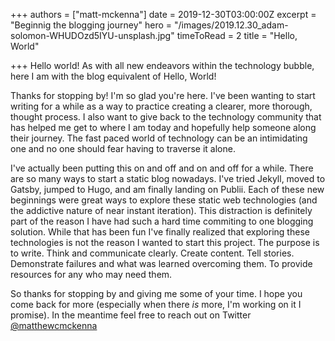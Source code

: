 +++
authors = ["matt-mckenna"]
date = 2019-12-30T03:00:00Z
excerpt = "Beginnig the blogging journey"
hero = "/images/2019.12.30_adam-solomon-WHUDOzd5IYU-unsplash.jpg"
timeToRead = 2
title = "Hello, World"

+++
Hello world! As with all new endeavors within the technology bubble, here I am with the blog equivalent of Hello, World!

Thanks for stopping by! I'm so glad you're here. I've been wanting to start writing for a while as a way to practice creating a clearer, more thorough, thought process. I also want to give back to the technology community that has helped me get to where I am today and hopefully help someone along their journey. The fast paced world of technology can be an intimidating one and no one should fear having to traverse it alone.

I've actually been putting this on and off and on and off for a while. There are so many ways to start a static blog nowadays. I've tried Jekyll, moved to Gatsby, jumped to Hugo, and am finally landing on Publii. Each of these new beginnings were great ways to explore these static web technologies (and the addictive nature of near instant iteration). This distraction is definitely part of the reason I have had such a hard time commiting to one blogging solution. While that has been fun I've finally realized that exploring these technologies is not the reason I wanted to start this project. The purpose is to write. Think and communicate clearly. Create content. Tell stories. Demonstrate failures and what was learned overcoming them. To provide resources for any who may need them.

So thanks for stopping by and giving me some of your time. I hope you come back for more (especially when there _is_ more, I'm working on it I promise). In the meantime feel free to reach out on Twitter [@matthewcmckenna](https://twitter.com/matthewcmckenna "Twitter")
